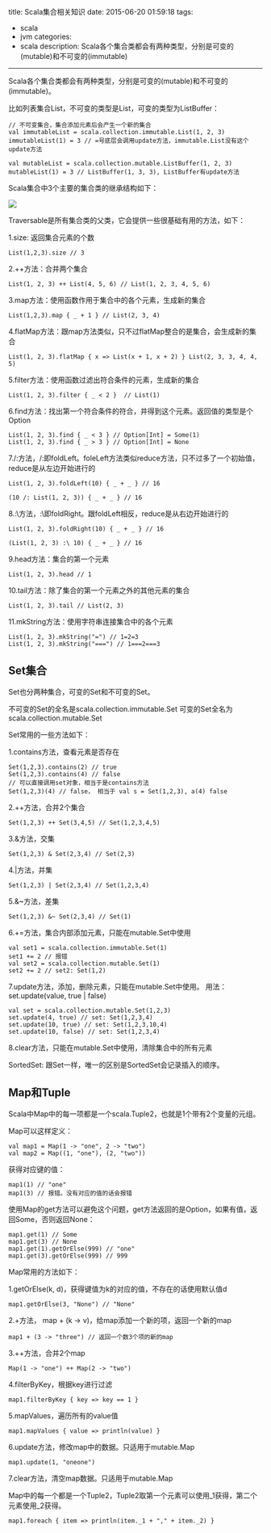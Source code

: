title: Scala集合相关知识
date: 2015-06-20 01:59:18
tags:
- scala
- jvm
categories:
- scala
description: Scala各个集合类都会有两种类型，分别是可变的(mutable)和不可变的(immutable)

---------------


Scala各个集合类都会有两种类型，分别是可变的(mutable)和不可变的(immutable)。

比如列表集合List，不可变的类型是List，可变的类型为ListBuffer：

	// 不可变集合，集合添加元素后会产生一个新的集合
	val immutableList = scala.collection.immutable.List(1, 2, 3)
	immutableList(1) = 3 // =号底层会调用update方法，immutable.List没有这个update方法
    
    val mutableList = scala.collection.mutable.ListBuffer(1, 2, 3)
    mutableList(1) = 3 // ListBuffer(1, 3, 3), ListBuffer有update方法


Scala集合中3个主要的集合类的继承结构如下：

![](http://7x2wh6.com1.z0.glb.clouddn.com/scala_collection1.png)


Traversable是所有集合类的父类，它会提供一些很基础有用的方法，如下：

1.size: 返回集合元素的个数
	
    List(1,2,3).size // 3
    
2.++方法：合并两个集合

	List(1, 2, 3) ++ List(4, 5, 6) // List(1, 2, 3, 4, 5, 6)
    
3.map方法：使用函数作用于集合中的各个元素，生成新的集合

	List(1,2,3).map { _ + 1 } // List(2, 3, 4)
    
4.flatMap方法：跟map方法类似，只不过flatMap整合的是集合，会生成新的集合

	List(1, 2, 3).flatMap { x => List(x + 1, x + 2) } List(2, 3, 3, 4, 4, 5)
    
5.filter方法：使用函数过滤出符合条件的元素，生成新的集合

	List(1, 2, 3).filter { _ < 2 }  // List(1)

6.find方法：找出第一个符合条件的符合，并得到这个元素。返回值的类型是个Option

	List(1, 2, 3).find { _ < 3 } // Option[Int] = Some(1)
    List(1, 2, 3).find { _ > 3 } // Option[Int] = None
    
7./:方法，/:即foldLeft。foleLeft方法类似reduce方法，只不过多了一个初始值，reduce是从左边开始进行的

	List(1, 2, 3).foldLeft(10) { _ + _ } // 16
    
	(10 /: List(1, 2, 3)) { _ + _ } // 16

8.:\方法，:\即foldRight。跟foldLeft相反，reduce是从右边开始进行的

	List(1, 2, 3).foldRight(10) { _ + _ } // 16
    
    (List(1, 2, 3) :\ 10) { _ + _ } // 16

9.head方法：集合的第一个元素

	List(1, 2, 3).head // 1

10.tail方法：除了集合的第一个元素之外的其他元素的集合

	List(1, 2, 3).tail // List(2, 3)

11.mkString方法：使用字符串连接集合中的各个元素

	List(1, 2, 3).mkString("=") // 1=2=3
    List(1, 2, 3).mkString("===") // 1===2===3

	

## Set集合 ##

Set也分两种集合，可变的Set和不可变的Set。

不可变的Set的全名是scala.collection.immutable.Set
可变的Set全名为scala.collection.mutable.Set

Set常用的一些方法如下：

1.contains方法，查看元素是否存在
	
	Set(1,2,3).contains(2) // true
    Set(1,2,3).contains(4) // false
    // 可以直接调用set对象，相当于是contains方法
    Set(1,2,3)(4) // false， 相当于 val s = Set(1,2,3), a(4) false
    
2.++方法，合并2个集合

	Set(1,2,3) ++ Set(3,4,5) // Set(1,2,3,4,5)
    
3.&方法，交集

	Set(1,2,3) & Set(2,3,4) // Set(2,3)
    
4.|方法，并集

	Set(1,2,3) | Set(2,3,4) // Set(1,2,3,4)
    
5.&~方法，差集

	Set(1,2,3) &~ Set(2,3,4) // Set(1)
    
6.+=方法，集合内部添加元素，只能在mutable.Set中使用

	val set1 = scala.collection.immutable.Set(1)
    set1 += 2 // 报错
    val set2 = scala.collection.mutable.Set(1)
    set2 += 2 // set2: Set(1,2)
    
7.update方法，添加，删除元素，只能在mutable.Set中使用。 用法： set.update(value, true | false)

	val set = scala.collection.mutable.Set(1,2,3)
    set.update(4, true) // set: Set(1,2,3,4)
    set.update(10, true) // set: Set(1,2,3,10,4)
    set.update(10, false) // set: Set(1,2,3,4)

8.clear方法，只能在mutable.Set中使用，清除集合中的所有元素


SortedSet: 跟Set一样，唯一的区别是SortedSet会记录插入的顺序。


## Map和Tuple ##

Scala中Map中的每一项都是一个scala.Tuple2，也就是1个带有2个变量的元组。

Map可以这样定义：

	val map1 = Map(1 -> "one", 2 -> "two")
    val map2 = Map((1, "one"), (2, "two"))
    
获得对应键的值：

	map1(1) // "one"
	map1(3) // 报错。没有对应的值的话会报错    

使用Map的get方法可以避免这个问题，get方法返回的是Option，如果有值，返回Some，否则返回None：

	map1.get(1) // Some
    map1.get(3) // None
    map1.get(1).getOrElse(999) // "one"
    map1.get(3).getOrElse(999) // 999
    
    
Map常用的方法如下：

1.getOrElse(k, d)，获得键值为k的对应的值，不存在的话使用默认值d

	map1.getOrElse(3, "None") // "None"

2.+方法， map + (k -> v)，给map添加一个新的项，返回一个新的map
    
	map1 + (3 -> "three") // 返回一个数3个项的新的map
    
3.++方法，合并2个map

	Map(1 -> "one") ++ Map(2 -> "two")
    
4.filterByKey，根据key进行过滤

	map1.filterByKey { key => key == 1 }
        
5.mapValues，遍历所有的value值

	map1.mapValues { value => println(value) }
    
6.update方法，修改map中的数据。只适用于mutable.Map

	map1.update(1, "oneone")
    
7.clear方法，清空map数据。只适用于mutable.Map

Map中的每一个都是一个Tuple2，Tuple2取第一个元素可以使用_1获得，第二个元素使用_2获得。

	map1.foreach { item => println(item._1 + "," + item._2) }





